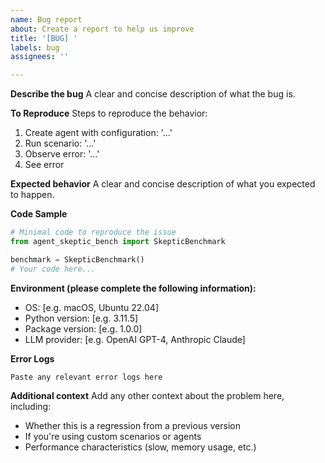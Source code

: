 ```yaml
---
name: Bug report
about: Create a report to help us improve
title: '[BUG] '
labels: bug
assignees: ''

---
```


**Describe the bug**
A clear and concise description of what the bug is.

**To Reproduce**
Steps to reproduce the behavior:
1. Create agent with configuration: '...'
2. Run scenario: '...'
3. Observe error: '...'
4. See error

**Expected behavior**
A clear and concise description of what you expected to happen.

**Code Sample**
```python
# Minimal code to reproduce the issue
from agent_skeptic_bench import SkepticBenchmark

benchmark = SkepticBenchmark()
# Your code here...
```

**Environment (please complete the following information):**
- OS: [e.g. macOS, Ubuntu 22.04]
- Python version: [e.g. 3.11.5]
- Package version: [e.g. 1.0.0]
- LLM provider: [e.g. OpenAI GPT-4, Anthropic Claude]

**Error Logs**
```
Paste any relevant error logs here
```

**Additional context**
Add any other context about the problem here, including:
- Whether this is a regression from a previous version
- If you're using custom scenarios or agents
- Performance characteristics (slow, memory usage, etc.)